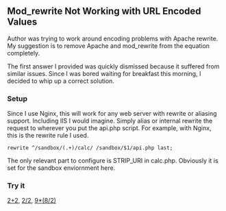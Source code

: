 ## Mod_rewrite Not Working with URL Encoded Values ##

Author was trying to work around encoding problems with Apache rewrite.  My suggestion is to remove Apache and mod_rewrite from the equation completely.

The first answer I provided was quickly dismissed because it suffered from similar issues.  Since I was bored waiting for breakfast this morning, I decided to whip up a correct solution.

### Setup ###

Since I use Nginx, this will work for any web server with rewrite or aliasing support.  Including IIS I would imagine.  Simply alias or internal rewrite the request to wherever you put the api.php script.  For example, with Nginx, this is the rewrite rule I used.

    rewrite ^/sandbox/(.+)/calc/ /sandbox/$1/api.php last;

The only relevant part to configure is STRIP_URI in calc.php.  Obviously it is set for the sandbox enviornment here.

### Try it ###

[2+2][1], [2/2][2], [9*(8/2)][3]  

[1]: calc/2+2.txt
[2]: calc/2/2.txt
[3]: calc/9*(8/2).txt

